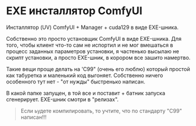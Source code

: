 # EXE инсталлятор ComfyUI
Инсталлятор (UV) ComfyUI + Manager + cuda129 в виде EXE-шника.

Собственно это просто установщик ComfyUI в виде EXE-шника. Для того, чтобы клиент что-то сам не испортил и не мог вмешаться в процесс заданных параметров установки, я частенько высылаю не скрипт установки, а просто EXE-шник, в корором все зашито намертво.

Такие вещи проще делать на 'C99" (очень его люблю) который простой как табуретка и маленький код выгоняет. Собственно ничего особенного тут нет - "от нужды" быстренько написан.

В какой папке запущен, в той все и поставит + батник запуска сгенерирует. EXE-шник смотри в "релизах".

> Если ьудете компилировать, то учтите, что по стандарту "C99" написан!!!
